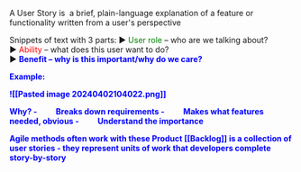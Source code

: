 A User Story is  a brief, plain-language explanation of a feature or functionality written from a user's perspective

Snippets of text with 3 parts: 
► <font style="color:green">User role</font> – who are we talking about?  
► <font style="color:red">Ability</font> – what does this user want to do?  
► <b style="color:blue">Benefit</font> – why is this important/why do we care?

Example: 

![[Pasted image 20240402104022.png]]

Why? 
-          Breaks down requirements
-          Makes what features needed, obvious
-          Understand the importance

Agile methods often work with these
Product [[Backlog]] is a collection of user stories - they represent units of work that developers complete story-by-story